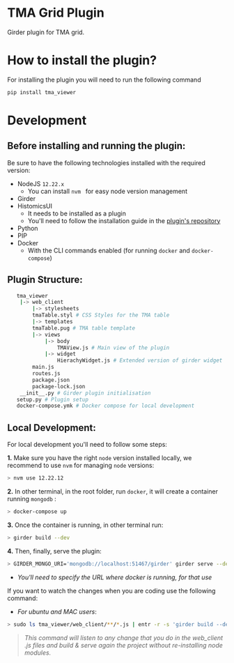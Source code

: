 # TMA Grid Plugin

Girder plugin for TMA grid.
 
# How to install the plugin?

For installing the plugin you will need to run the following command
```bash
pip install tma_viewer
```
# Development
## Before installing and running the plugin:
Be sure to have the following technologies installed with the required version:

 - NodeJS `12.22.x`
	 - You can install `nvm ` for easy node version management
 - Girder
 - HistomicsUI
	 - It needs to be installed as a plugin
	 - You'll need to follow the installation guide in the [plugin's repository](https://github.com/DigitalSlideArchive/HistomicsUI#installation)
 - Python
 - PIP
 - Docker
	 - With the CLI commands enabled (for running `docker` and `docker-compose`)

## Plugin Structure:

 ```bash
    tma_viewer
     |-> web_client
	     |-> stylesheets
	     tmaTable.styl # CSS Styles for the TMA table
	     |-> templates
	     tmaTable.pug # TMA table template
	     |-> views
		     |-> body
			     TMAView.js # Main view of the plugin 
		     |-> widget
			     HierachyWidget.js # Extended version of girder widget
	     main.js
	     routes.js
	     package.json
	     package-lock.json
     __init__.py # Girder plugin initialisation
	setup.py # Plugin setup
	docker-compose.ymk # Docker compose for local development
```

## Local Development:
For local development you'll need to follow some steps:

 **1.** Make sure you have the right `node` version installed locally, we recommend to use `nvm` for managing `node` versions:
```bash
> nvm use 12.22.12
```
**2.** In other terminal, in the root folder, run `docker`, it will create a container running `mongodb` :
```bash
> docker-compose up
```
**3.** Once the container is running, in other terminal run:
```bash
> girder build --dev
```
**4.** Then, finally, serve the plugin:
```bash
> GIRDER_MONGO_URI='mongodb://localhost:51467/girder' girder serve --dev
```
* *You'll need to specify the URL where docker is running, for that use* 

If you want to watch the changes when you are coding use the following command:
- *For ubuntu and MAC users*:
```bash
> sudo ls tma_viewer/web_client/**/*.js | entr -r -s 'girder build --dev --no-reinstall && GIRDER_MONGO_URI='mongodb://localhost:51467/girder' girder serve --dev'
```
> *This command will listen to any change that you do in the web_client .js files and build & serve again the project without re-installing node modules.*
